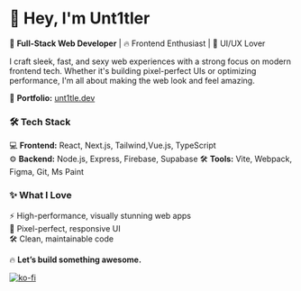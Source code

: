 # 👋 Hey, I'm Unt1tler  

🚀 **Full-Stack Web Developer** | 🔥 Frontend Enthusiast | 🎨 UI/UX Lover  

I craft sleek, fast, and sexy web experiences with a strong focus on modern frontend tech. Whether it's building pixel-perfect UIs or optimizing performance, I'm all about making the web look and feel amazing.  

🔗 **Portfolio:** [unt1tle.dev](https://unt1tle.dev)  

### 🛠️ Tech Stack  
💻 **Frontend:** React, Next.js, Tailwind,Vue.js, TypeScript  
⚙️ **Backend:** Node.js, Express, Firebase, Supabase 
🛠 **Tools:** Vite, Webpack, Figma, Git, Ms Paint

### ✨ What I Love  
⚡ High-performance, visually stunning web apps  
🎨 Pixel-perfect, responsive UI  
🛠 Clean, maintainable code  

🔥 **Let’s build something awesome.**  

[![ko-fi](https://ko-fi.com/img/githubbutton_sm.svg)](https://ko-fi.com/M4M41CK9XX)
